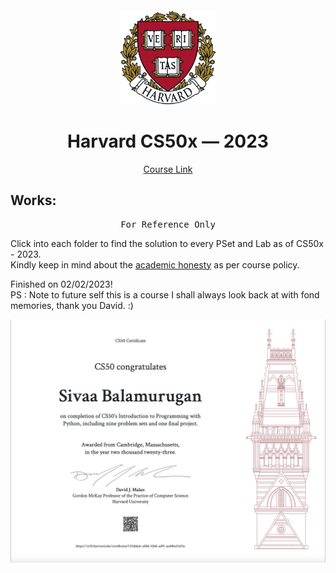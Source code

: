 # <br>
<p align="center">
<img src="./images/H.png" alt="logo" height="150"/>
</p>

<h1 align="center">
Harvard CS50x — 2023
</h1>

<p align="center">
  <a href="https://cs50.harvard.edu/x/2023/">Course Link</a>
</p>


## Works:

<pre align="center">
For Reference Only
</pre>

Click into each folder to find the solution to every PSet and Lab as of CS50x - 2023. 
<br>Kindly keep in mind about the <a href="https://cs50.harvard.edu/x/2023/honesty/">academic honesty</a> as per course policy. 

Finished on 02/02/2023!
<br>PS : Note to future self this is a course I shall always look back at with fond memories, thank you David. :)

<p align="center">
<a href="" target="_blank">
<img src="./images/Certificate.png" alt="" />
</a>
</p>
